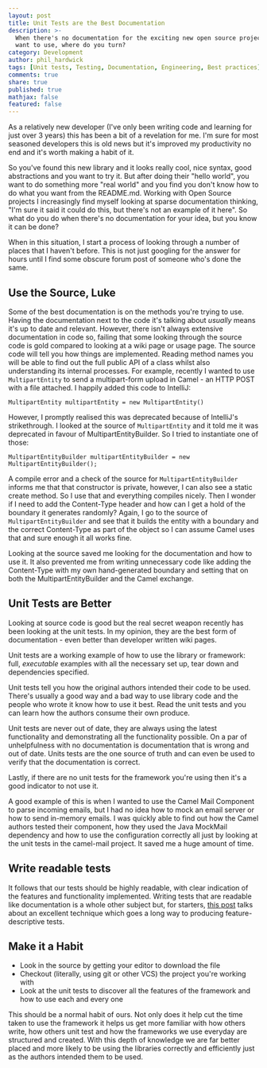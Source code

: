 ```yaml
---
layout: post
title: Unit Tests are the Best Documentation
description: >-
  When there's no documentation for the exciting new open source project you
  want to use, where do you turn?
category: Development
author: phil_hardwick
tags: [Unit tests, Testing, Documentation, Engineering, Best practices]
comments: true
share: true
published: true
mathjax: false
featured: false
---
```


As a relatively new developer (I've only been writing code and learning for just over 3 years) this has been a bit of a revelation for me. I'm sure for most seasoned developers this is old news but it's improved my productivity no end and it's worth making a habit of it.

So you've found this new library and it looks really cool, nice syntax, good abstractions and you want to try it. But after doing their "hello world", you want to do something more "real world" and you find you don't know how to do what you want from the README.md. Working with Open Source projects I increasingly find myself looking at sparse documentation thinking, "I'm sure it said it could do this, but there's not an example of it here". So what do you do when there's no documentation for your idea, but you know it can be done?

When in this situation, I start a process of looking through a number of places that I haven't before. This is not just googling for the answer for hours until I find some obscure forum post of someone who's done the same.

## Use the Source, Luke
Some of the best documentation is on the methods you're trying to use. Having the documentation next to the code it's talking about *usually* means it's up to date and relevant. However, there isn't always extensive documentation in code so, failing that some looking through the source code is gold compared to looking at a wiki page or usage page. The source code will tell you how things are implemented. Reading method names you will be able to find out the full public API of a class whilst also understanding its internal processes. For example, recently I wanted to use `MultipartEntity` to send a multipart-form upload in Camel - an HTTP POST with a file attached. I happily added this code to IntelliJ:

    MultipartEntity multipartEntity = new MultipartEntity()
    
However, I promptly realised this was deprecated because of IntelliJ's strikethrough. I looked at the source of `MultipartEntity` and it told me it was deprecated in favour of MultipartEntityBuilder. So I tried to instantiate one of those:

    MultipartEntityBuilder multipartEntityBuilder = new MultipartEntityBuilder();
    
A compile error and a check of the source for `MultipartEntityBuilder` informs me that that constructor is private, however, I can also see a static create method. So I use that and everything compiles nicely. Then I wonder if I need to add the Content-Type header and how can I get a hold of the boundary it generates randomly? Again, I go to the source of `MultipartEntityBuilder` and see that it builds the entity with a boundary and the correct Content-Type as part of the object so I can assume Camel uses that and sure enough it all works fine.

Looking at the source saved me looking for the documentation and how to use it. It also prevented me from writing unnecessary code like adding the Content-Type with my own hand-generated boundary and setting that on both the MultipartEntityBuilder and the Camel exchange.
 
## Unit Tests are Better
Looking at source code is good but the real secret weapon recently has been looking at the unit tests. In my opinion, they are the best form of documentation - even better than developer written wiki pages.

Unit tests are a working example of how to use the library or framework: full, *executable* examples with all the necessary set up, tear down and dependencies specified.

Unit tests tell you how the original authors intended their code to be used. There's usually a good way and a bad way to use library code and the people who wrote it know how to use it best. Read the unit tests and you can learn how the authors consume their own produce.

Unit tests are never out of date, they are always using the latest functionality and demonstrating all the functionality possible. On a par of unhelpfulness with no documentation is documentation that is wrong and out of date. Units tests are the one source of truth and can even be used to verify that the documentation is correct.

Lastly, if there are no unit tests for the framework you're using then it's a good indicator to not use it.

A good example of this is when I wanted to use the Camel Mail Component to parse incoming emails, but I had no idea how to mock an email server or how to send in-memory emails. I was quickly able to find out how the Camel authors tested their component, how they used the Java MockMail dependency and how to use the configuration correctly all just by looking at the unit tests in the camel-mail project. It saved me a huge amount of time.

## Write readable tests
It follows that our tests should be highly readable, with clear indication of the features and functionality implemented. Writing tests that are readable like documentation is a whole other subject but, for starters, [this post](https://capgemini.github.io/development/unit-test-structure/) talks about an excellent technique which goes a long way to producing feature-descriptive tests.

## Make it a Habit
 - Look in the source by getting your editor to download the file
 - Checkout (literally, using git or other VCS) the project you're working with
 - Look at the unit tests to discover all the features of the framework and how to use each and every one
 
This should be a normal habit of ours. Not only does it help cut the time taken to use the framework it helps us get more familiar with how others write, how others unit test and how the frameworks we use everyday are structured and created. With this depth of knowledge we are far better placed and more likely to be using the libraries correctly and efficiently just as the authors intended them to be used.
